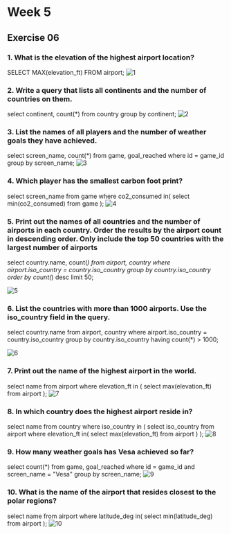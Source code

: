 # Week 5
## Exercise 06
### 1. What is the elevation of the highest airport location? <br>
SELECT MAX(elevation_ft) FROM airport;
![1](https://github.com/user-attachments/assets/48e6ed52-aa40-40df-8615-c852430faac9)

### 2. Write a query that lists all continents and the number of countries on them. <br>
select continent, count(*)
from country
group by continent;
![2](https://github.com/user-attachments/assets/ae35b5c4-b8c2-4507-b6f8-a7a743a4bd7a)

### 3. List the names of all players and the number of weather goals they have achieved. <br>
select screen_name, count(*)
from game, goal_reached
where id = game_id
group by screen_name;
![3](https://github.com/user-attachments/assets/cceb1367-ef85-4a37-baff-f5417c894ad5)

### 4. Which player has the smallest carbon foot print? <br>
select screen_name
from game
where co2_consumed in(
select min(co2_consumed)
from game
);
![4](https://github.com/user-attachments/assets/cdc3a9a0-9719-4ee5-bdd0-cff5a461ff4a)

### 5. Print out the names of all countries and the number of airports in each country. Order the results by the airport count in descending order. Only include the top 50 countries with the largest number of airports <br>
select country.name, count(*)
from airport, country
where airport.iso_country = country.iso_country
group by country.iso_country
order by count(*) desc
limit 50;

![5](https://github.com/user-attachments/assets/b45f449b-0cda-4a63-a6a4-7e2425a30f6d)

### 6. List the countries with more than 1000 airports. Use the iso_country field in the query. <br>
select country.name
from airport, country
where airport.iso_country = country.iso_country
group by country.iso_country
having count(*) > 1000;

![6](https://github.com/user-attachments/assets/2dcc0a0f-b304-4daf-8f45-40acbd478928)

### 7. Print out the name of the highest airport in the world. <br>
select name
from airport
where elevation_ft in (
select max(elevation_ft)
from airport
);
![7](https://github.com/user-attachments/assets/ecf2105e-e697-4a70-a1cf-abd182d6ff30)

### 8. In which country does the highest airport reside in? <br>
select name
from country
where iso_country in (
select iso_country
from airport
where elevation_ft in(
select max(elevation_ft)
from airport
)
);
![8](https://github.com/user-attachments/assets/ad75abc4-8baa-4b0c-b2ab-33cfe0050551)

### 9. How many weather goals has Vesa achieved so far? <br>
select count(*)
from game, goal_reached
where id = game_id and screen_name = "Vesa"
group by screen_name;
![9](https://github.com/user-attachments/assets/66cb267c-e61a-43b7-aec2-158c88523270)

### 10. What is the name of the airport that resides closest to the polar regions? <br>
select name
from airport
where latitude_deg in(
select min(latitude_deg)
from airport
);
![10](https://github.com/user-attachments/assets/48d7781d-8c92-42cc-bd28-d51cd6958f99)
